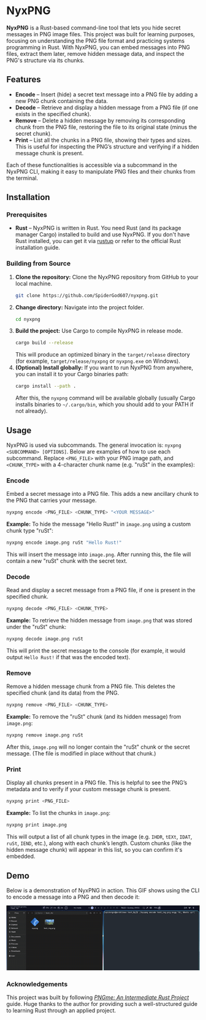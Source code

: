
# NyxPNG

**NyxPNG** is a Rust-based command-line tool that lets you hide secret messages in PNG image files. This project was built for learning purposes, focusing on understanding the PNG file format and practicing systems programming in Rust. With NyxPNG, you can embed messages into PNG files, extract them later, remove hidden message data, and inspect the PNG's structure via its chunks.

## Features

- **Encode** – Insert (hide) a secret text message into a PNG file by adding a new PNG chunk containing the data.  
- **Decode** – Retrieve and display a hidden message from a PNG file (if one exists in the specified chunk).  
- **Remove** – Delete a hidden message by removing its corresponding chunk from the PNG file, restoring the file to its original state (minus the secret chunk).  
- **Print** – List all the chunks in a PNG file, showing their types and sizes. This is useful for inspecting the PNG’s structure and verifying if a hidden message chunk is present.

Each of these functionalities is accessible via a subcommand in the NyxPNG CLI, making it easy to manipulate PNG files and their chunks from the terminal.

## Installation

### Prerequisites

- **Rust** – NyxPNG is written in Rust. You need Rust (and its package manager Cargo) installed to build and use NyxPNG. If you don't have Rust installed, you can get it via [rustup](https://www.rust-lang.org/tools/install) or refer to the official Rust installation guide.

### Building from Source

1. **Clone the repository:** Clone the NyxPNG repository from GitHub to your local machine.  
   ```bash
   git clone https://github.com/SpiderGod607/nyxpng.git
   ```  
2. **Change directory:** Navigate into the project folder.  
   ```bash
   cd nyxpng
   ```  
3. **Build the project:** Use Cargo to compile NyxPNG in release mode.  
   ```bash
   cargo build --release
   ```  
   This will produce an optimized binary in the `target/release` directory (for example, `target/release/nyxpng` or `nyxpng.exe` on Windows).  
4. **(Optional) Install globally:** If you want to run NyxPNG from anywhere, you can install it to your Cargo binaries path:  
   ```bash
   cargo install --path .
   ```  
   After this, the `nyxpng` command will be available globally (usually Cargo installs binaries to `~/.cargo/bin`, which you should add to your PATH if not already).
   
## Usage

NyxPNG is used via subcommands. The general invocation is: `nyxpng <SUBCOMMAND> [OPTIONS]`. Below are examples of how to use each subcommand. Replace `<PNG_FILE>` with your PNG image path, and `<CHUNK_TYPE>` with a 4-character chunk name (e.g. "ruSt" in the examples):

### Encode

Embed a secret message into a PNG file. This adds a new ancillary chunk to the PNG that carries your message.

```bash
nyxpng encode <PNG_FILE> <CHUNK_TYPE> "<YOUR MESSAGE>"
``` 

**Example:** To hide the message "Hello Rust!" in `image.png` using a custom chunk type "ruSt":  
```bash
nyxpng encode image.png ruSt "Hello Rust!"
```  
This will insert the message into `image.png`. After running this, the file will contain a new "ruSt" chunk with the secret text.

### Decode

Read and display a secret message from a PNG file, if one is present in the specified chunk.

```bash
nyxpng decode <PNG_FILE> <CHUNK_TYPE>
``` 

**Example:** To retrieve the hidden message from `image.png` that was stored under the "ruSt" chunk:  
```bash
nyxpng decode image.png ruSt
```  
This will print the secret message to the console (for example, it would output `Hello Rust!` if that was the encoded text).

### Remove

Remove a hidden message chunk from a PNG file. This deletes the specified chunk (and its data) from the PNG.

```bash
nyxpng remove <PNG_FILE> <CHUNK_TYPE>
``` 

**Example:** To remove the "ruSt" chunk (and its hidden message) from `image.png`:  
```bash
nyxpng remove image.png ruSt
```  
After this, `image.png` will no longer contain the "ruSt" chunk or the secret message. (The file is modified in place without that chunk.)

### Print

Display all chunks present in a PNG file. This is helpful to see the PNG’s metadata and to verify if your custom message chunk is present.

```bash
nyxpng print <PNG_FILE>
``` 

**Example:** To list the chunks in `image.png`:  
```bash
nyxpng print image.png
```  
This will output a list of all chunk types in the image (e.g. `IHDR`, `tEXt`, `IDAT`, `ruSt`, `IEND`, etc.), along with each chunk’s length. Custom chunks (like the hidden message chunk) will appear in this list, so you can confirm it's embedded.

## Demo

Below is a demonstration of NyxPNG in action. This GIF shows using the CLI to encode a message into a PNG and then decode it:

![NyxPNG CLI Demo](recording.gif)

### Acknowledgements  

This project was built by following *[PNGme: An Intermediate Rust Project](https://jrdngr.github.io/pngme_book/introduction.html)* guide. Huge thanks to the author for providing such a well-structured guide to learning Rust through an applied project.
